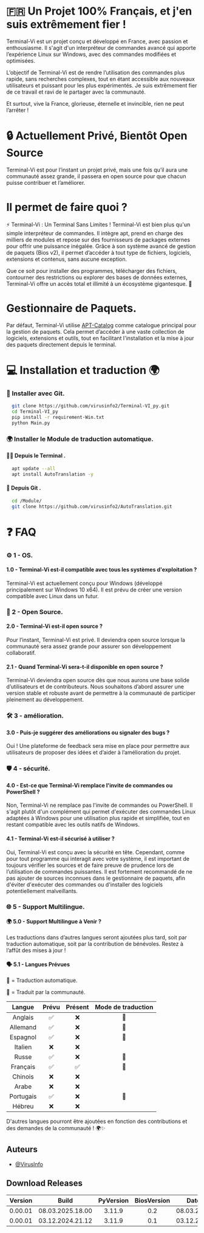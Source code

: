 
# 🇫🇷 Un Projet 100% Français, et j'en suis extrêmement fier !

Terminal-Vi est un projet conçu et développé en France, avec passion et enthousiasme. Il s'agit d'un interpréteur de commandes avancé qui apporte l’expérience Linux sur Windows, avec des commandes modifiées et optimisées.

L’objectif de Terminal-Vi est de rendre l’utilisation des commandes plus rapide, sans recherches complexes, tout en étant accessible aux nouveaux utilisateurs et puissant pour les plus expérimentés. Je suis extrêmement fier de ce travail et ravi de le partager avec la communauté.

Et surtout, vive la France, glorieuse, éternelle et invincible, rien ne peut l’arrêter !

# 🔒 Actuellement Privé, Bientôt Open Source
Terminal-Vi est pour l’instant un projet privé, mais une fois qu’il aura une communauté assez grande, il passera en open source pour que chacun puisse contribuer et l’améliorer.

# Il permet de faire quoi ?
⚡ Terminal-Vi : Un Terminal Sans Limites !
Terminal-Vi est bien plus qu'un simple interpréteur de commandes. Il intègre apt, prend en charge des milliers de modules et repose sur des fournisseurs de packages externes pour offrir une puissance inégalée. Grâce à son système avancé de gestion de paquets (Bios v2), il permet d’accéder à tout type de fichiers, logiciels, extensions et contenus, sans aucune exception.

Que ce soit pour installer des programmes, télécharger des fichiers, contourner des restrictions ou explorer des bases de données externes, Terminal-Vi offre un accès total et illimité à un écosystème gigantesque. 🚀


# Gestionnaire de Paquets.
Par défaut, Terminal-Vi utilise [APT-Catalog](https://github.com/virusinfo2/APT_Catalog) comme catalogue principal pour la gestion de paquets. Cela permet d’accéder à une vaste collection de logiciels, extensions et outils, tout en facilitant l'installation et la mise à jour des paquets directement depuis le terminal.


# 💻 Installation et traduction 🌍

### 💾 Installer avec Git.

```bash
  git clone https://github.com/virusinfo2/Terminal-VI_py.git
  cd Terminal-VI_py
  pip install -r requirement-Win.txt
  python Main.py
```

### 🌍 Installer le Module de traduction automatique.
#### 👨‍💻 Depuis le Terminal .

```bash
  apt update --all
  apt install AutoTranslation -y
```

#### 💾 Depuis Git .

```bash
  cd /Module/
  git clone https://github.com/virusinfo2/AutoTranslation.git
```
# ❓ FAQ

### ⚙️ 1 - OS.

#### 1.0 - Terminal-Vi est-il compatible avec tous les systèmes d'exploitation ?

Terminal-Vi est actuellement conçu pour Windows (développé principalement sur Windows 10 x64). Il est prévu de créer une version compatible avec Linux dans un futur.


### 🤝 2 - Open Source.
#### 2.0 - Terminal-Vi est-il open source ?

Pour l’instant, Terminal-Vi est privé. Il deviendra open source lorsque la communauté sera assez grande pour assurer son développement collaboratif.

#### 2.1 - Quand Terminal-Vi sera-t-il disponible en open source ?
Terminal-Vi deviendra open source dès que nous aurons une base solide d’utilisateurs et de contributeurs. Nous souhaitons d’abord assurer une version stable et robuste avant de permettre à la communauté de participer pleinement au développement.

### 🛠️ 3 - amélioration.
#### 3.0 - Puis-je suggérer des améliorations ou signaler des bugs ?

Oui ! Une plateforme de feedback sera mise en place pour permettre aux utilisateurs de proposer des idées et d’aider à l’amélioration du projet.

### 🛡️ 4 - sécurité.

#### 4.0 - Est-ce que Terminal-Vi remplace l'invite de commandes ou PowerShell ?

Non, Terminal-Vi ne remplace pas l'invite de commandes ou PowerShell. Il s'agit plutôt d'un complément qui permet d'exécuter des commandes Linux adaptées à Windows pour une utilisation plus rapide et simplifiée, tout en restant compatible avec les outils natifs de Windows.

#### 4.1 - Terminal-Vi est-il sécurisé à utiliser ?
Oui, Terminal-Vi est conçu avec la sécurité en tête. Cependant, comme pour tout programme qui interagit avec votre système, il est important de toujours vérifier les sources et de faire preuve de prudence lors de l’utilisation de commandes puissantes. Il est fortement recommandé de ne pas ajouter de sources inconnues dans le gestionnaire de paquets, afin d'éviter d'exécuter des commandes ou d'installer des logiciels potentiellement malveillants.

### 🌐 5 - Support Multilingue.

#### 🌍 5.0 - Support Multilingue à Venir ?
Les traductions dans d’autres langues seront ajoutées plus tard, soit par traduction automatique, soit par la contribution de bénévoles. Restez à l’affût des mises à jour !

#### 🗣️ 5.1 - Langues Prévues

🤖 = Traduction automatique.

🤝 = Traduit par la communauté.

|   Langue   | Prévu | Présent  | Mode de traduction |
|:----------:|:-----:|:--------:|:-------------------:
|  Anglais   |  ✅  |    ❌    |         🤝         |
|  Allemand  |  ✅  |    ❌    |         🤝         |
|  Espagnol  |  ✅  |    ❌    |         🤝         |
|  Italien   |  ❌  |    ❌    |
|  Russe     |  ✅  |    ❌    |         🤖         |
|  Français  |  ✅  |    ✅    |         🤝         |
|  Chinois   |  ❌  |    ❌    |
|  Arabe     |  ❌  |    ❌    |
|  Portugais |  ✅  |    ❌    |         🤖         |
|  Hébreu    |  ❌  |    ❌    |

D'autres langues pourront être ajoutées en fonction des contributions et des demandes de la communauté ! 🌍✨
## Auteurs

- [@VirusInfo](https://www.tiktok.com/@virus_info)

## Download Releases
| Version     |      Build     |PyVersion|BiosVersion|   Date   | Lien |
|:-----------:|:--------------:|:-------:|:---------:|:--------:|:----:|
| 0.00.01     |08.03.2025.18.00| 3.11.9  | 0.2       |08.03.2025|  ❌ |
| 0.00.01     |03.12.2024.21.12| 3.11.9  | 0.1       |03.12.2024|  ❌ |